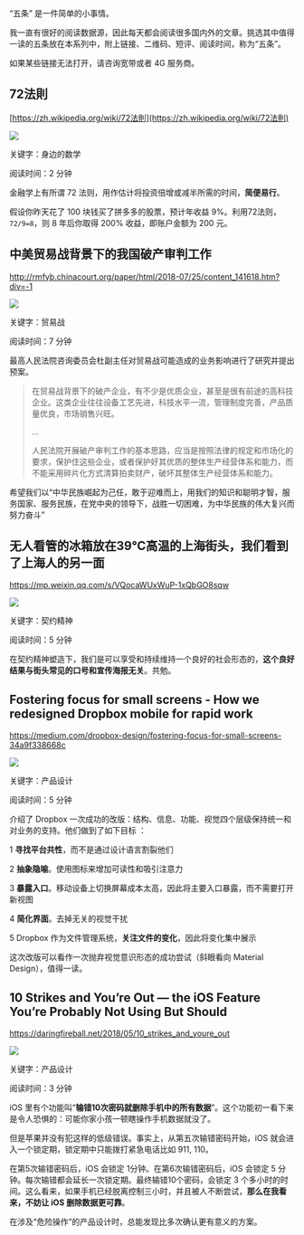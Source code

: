 “五条” 是一件简单的小事情。

我一直有很好的阅读数据源，因此每天都会阅读很多国内外的文章。挑选其中值得一读的五条放在本系列中，附上链接、二维码、短评、阅读时间，称为“五条”。

如果某些链接无法打开，请咨询宽带或者 4G 服务商。

## 72法則

[https://zh.wikipedia.org/wiki/72法則](https://zh.wikipedia.org/wiki/72法則)

![](https://mmbiz.qpic.cn/mmbiz_png/B21yuDVicPmFoHlZ8SFibtrMkPBFpOko2Xeu92CTJGD7spLmqM1ozLMmjLSk3GN0gkpPyEt3yDMA8jlFt3qhqYzQ/640?wx_fmt=png&tp=webp&wxfrom=5&wx_lazy=1)

关键字：身边的数学

阅读时间：2 分钟

金融学上有所谓 72 法则，用作估计将投资倍增或减半所需的时间，**简便易行**。

假设你昨天花了 100 块钱买了拼多多的股票，预计年收益 9%。利用72法则，`72/9=8`，则 8 年后你取得 200% 收益，即账户金额为 200 元。

## 中美贸易战背景下的我国破产审判工作

http://rmfyb.chinacourt.org/paper/html/2018-07/25/content_141618.htm?div=-1

![](https://mmbiz.qpic.cn/mmbiz_png/B21yuDVicPmFoHlZ8SFibtrMkPBFpOko2XRYvPfuYp2TYQKrUwCBNge8VABnmIb5wsBeOYt2s9rjfUN4fcn5s72g/640?wx_fmt=png&tp=webp&wxfrom=5&wx_lazy=1)

关键字：贸易战

阅读时间：7 分钟

最高人民法院咨询委员会杜副主任对贸易战可能造成的业务影响进行了研究并提出预案。

> 在贸易战背景下的破产企业，有不少是优质企业，甚至是很有前途的高科技企业。这类企业往往设备工艺先进，科技水平一流，管理制度完善，产品质量优良，市场销售兴旺。
>
> ...
>
> 人民法院开展破产审判工作的基本思路，应当是按照法律的规定和市场化的要求，保护住这些企业，或者保护好其优质的整体生产经营体系和能力，而不能采用碎片化方式清算拍卖财产，破坏其整体生产经营体系和能力。

希望我们以“中华民族崛起为己任，敢于迎难而上，用我们的知识和聪明才智，服务国家、服务民族，在党中央的领导下，战胜一切困难，为中华民族的伟大复兴而努力奋斗”

## 无人看管的冰箱放在39℃高温的上海街头，我们看到了上海人的另一面

https://mp.weixin.qq.com/s/VQocaWUxWuP-1xQbGO8sqw

![](https://mmbiz.qpic.cn/mmbiz_png/B21yuDVicPmFoHlZ8SFibtrMkPBFpOko2XPvgmlpnC7p7PicRsfX03xGOKjEib44dnobicpw53sicLy0pp8hVrpbdf2g/640?wx_fmt=png&tp=webp&wxfrom=5&wx_lazy=1)



关键字：契约精神

阅读时间：5 分钟

在契约精神塑造下，我们是可以享受和持续维持一个良好的社会形态的，**这个良好结果与街头常见的口号和宣传海报无关**。共勉。

## Fostering focus for small screens - How we redesigned Dropbox mobile for rapid work

https://medium.com/dropbox-design/fostering-focus-for-small-screens-34a9f338668c

![](https://mmbiz.qpic.cn/mmbiz_png/B21yuDVicPmFoHlZ8SFibtrMkPBFpOko2XlyicJABZIBHUwJYTBXKBl4rkZXTb2Fpkjz8icPILlRALVLaq9t4EW8SA/640?wx_fmt=png&tp=webp&wxfrom=5&wx_lazy=1)

关键字：产品设计

阅读时间：5 分钟

介绍了 Dropbox 一次成功的改版：结构、信息、功能、视觉四个层级保持统一和对业务的支持。他们做到了如下目标 ：

1 **寻找平台共性**，而不是通过设计语言割裂他们

2 **抽象隐喻**。使用图标来增加可读性和吸引注意力

3 **暴露入口**。移动设备上切换屏幕成本太高，因此将主要入口暴露，而不需要打开新视图

4 **简化界面**。去掉无关的视觉干扰

5 Dropbox 作为文件管理系统，**关注文件的变化**，因此将变化集中展示

这次改版可以看作一次抛弃视觉意识形态的成功尝试（斜眼看向 Material Design），值得一读。

## 10 Strikes and You’re Out — the iOS Feature You’re Probably Not Using But Should

https://daringfireball.net/2018/05/10_strikes_and_youre_out

![](https://mmbiz.qpic.cn/mmbiz_png/B21yuDVicPmFoHlZ8SFibtrMkPBFpOko2XtGiauabz0PuBdiaWthiacDSIU5WVTEXAe8qoliaep194ehgurasjRlSrHA/640?wx_fmt=png&tp=webp&wxfrom=5&wx_lazy=1)

关键字：产品设计

阅读时间：3 分钟

iOS 里有个功能叫“**输错10次密码就删除手机中的所有数据**”。这个功能初一看下来是令人恐惧的：可能你家小孩一顿瞎操作手机数据就没了。

但是苹果并没有犯这样的低级错误。事实上，从第五次输错密码开始，iOS 就会进入一个锁定期，锁定期中只能拨打紧急电话比如 911, 110。

在第5次输错密码后，iOS 会锁定 1分钟。在第6次输错密码后，iOS 会锁定 5 分钟。每次输错都会延长一次锁定期。最终输错10个密码，会锁定 3 个多小时的时间。这么看来，如果手机已经脱离控制三小时，并且被人不断尝试，**那么在我看来，不妨让 iOS 删除数据更可靠**。

在涉及“危险操作”的产品设计时，总能发现比多次确认更有意义的方案。